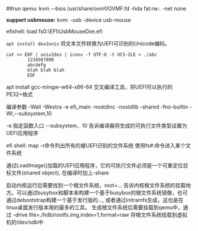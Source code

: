 ##run qemu:
kvm --bios /usr/share/ovmf/OVMF.fd -hda fat:rw:. -net none

**support usbmouse:**
kvm: -usb -device usb-mouse

efishell: load fs0:\EFI\UsbMouseDxe.efi


`apt install dox2unix`
将文本文件转换为UEFI可识别的Unicode编码。
```
cat << EOF | unix2dos | iconv -f UTF-8 -t UCS-2LE > ./abc
        1234567890
        abcdefg
        blah blah blah
        EOF
```


apt install gcc-mingw-w64-x86-64  交叉编译工具，将UEFI可以执行的PE32+格式

编译参数 -Wall -Wextra -e efi_main -nostdinc -nostdlib -shared -fno-builtin -Wl,--subsystem,10 

-e 指定函数入口
--subsystem，10 告诉编译器将生成的可执行文件类型设置为UEFI应用程序



efi shell:
map -r命令列出所有的被UEFI识别的文件系统
使用fs#:命令进入某个文件系统


通过LoadImage()加载的UEFI应用程序，它的可执行文件必须是一个可重定位目标文件(shared object), 在编译时加上-share


启动内核运行后需要找到一个根文件系统，root=... 告诉内核根文件系统的挂载地方。可以通过busybox和脚本来构建一个基于busybox的根文件系统镜像，也可通过debootstrap构建一个基于发行版的..., 或者通过initramfs生成，这也是在linux桌面发行版本用的最多的工具。
生成根文件系统后需要挂载到qemu中，通过 -drive file=./hdb/rootfs.img,index=1,format=raw  将根文件系统挂载到虚拟机的/dev/sdb中
